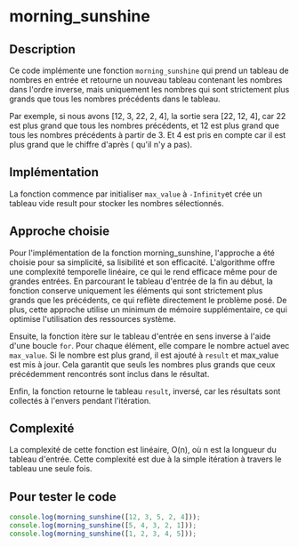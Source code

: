 # morning_sunshine

## Description
Ce code implémente une fonction `morning_sunshine` qui prend un tableau de nombres en entrée et retourne un nouveau tableau contenant les nombres dans l'ordre inverse, mais uniquement les nombres qui sont strictement plus grands que tous les nombres précédents dans le tableau.

Par exemple, si nous avons [12, 3, 22, 2, 4], la sortie sera [22, 12, 4], car 22 est plus grand que tous les nombres précédents, et 12 est plus grand que tous les nombres précédents à partir de 3. Et 4 est pris en compte car il est plus grand que le chiffre d'après ( qu'il n'y a pas). 

## Implémentation
La fonction commence par initialiser `max_value` à `-Infinity`et crée un tableau vide result pour stocker les nombres sélectionnés.

## Approche choisie
Pour l'implémentation de la fonction morning_sunshine, l'approche a été choisie pour sa simplicité, sa lisibilité et son efficacité. L'algorithme offre une complexité temporelle linéaire, ce qui le rend efficace même pour de grandes entrées. En parcourant le tableau d'entrée de la fin au début, la fonction conserve uniquement les éléments qui sont strictement plus grands que les précédents, ce qui reflète directement le problème posé. De plus, cette approche utilise un minimum de mémoire supplémentaire, ce qui optimise l'utilisation des ressources système.

Ensuite, la fonction itère sur le tableau d'entrée en sens inverse à l'aide d'une boucle `for`. Pour chaque élément, elle compare le nombre actuel avec `max_value`. Si le nombre est plus grand, il est ajouté à `result` et max_value est mis à jour. Cela garantit que seuls les nombres plus grands que ceux précédemment rencontrés sont inclus dans le résultat.

Enfin, la fonction retourne le tableau `result`, inversé, car les résultats sont collectés à l'envers pendant l'itération.

## Complexité 
La complexité de cette fonction est linéaire, O(n), où n est la longueur du tableau d'entrée. Cette complexité est due à la simple itération à travers le tableau une seule fois.

## Pour tester le code
```javascript
console.log(morning_sunshine([12, 3, 5, 2, 4])); 
console.log(morning_sunshine([5, 4, 3, 2, 1])); 
console.log(morning_sunshine([1, 2, 3, 4, 5])); 